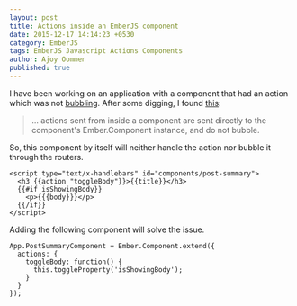 ```yaml
---
layout: post
title: Actions inside an EmberJS component
date: 2015-12-17 14:14:23 +0530
category: EmberJS
tags: EmberJS Javascript Actions Components
author: Ajoy Oommen
published: true
---
```

I have been working on an application with a component that had an action which was not [bubbling](https://guides.emberjs.com/v1.10.0/templates/actions/#toc_action-bubbling). After some digging, I found [this](https://guides.emberjs.com/v1.10.0/components/handling-user-interaction-with-actions/):

> ... actions sent from inside a component are sent directly to the component's Ember.Component instance, and do not bubble.

So, this component by itself will neither handle the action nor bubble it through the routers.

    <script type="text/x-handlebars" id="components/post-summary">
      <h3 {{action "toggleBody"}}>{{title}}</h3>
      {{#if isShowingBody}}
        <p>{{{body}}}</p>
      {{/if}}
    </script>

Adding the following component will solve the issue.

    App.PostSummaryComponent = Ember.Component.extend({
      actions: {
        toggleBody: function() {
          this.toggleProperty('isShowingBody');
        }
      }
    });